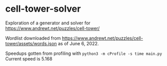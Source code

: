 # cell-tower-solver
Exploration of a generator and solver for https://www.andrewt.net/puzzles/cell-tower/

Wordlist downloaded from https://www.andrewt.net/puzzles/cell-tower/assets/words.json as of June 6, 2022.

Speedups gotten from profiling with `python3 -m cProfile -s time main.py`
Current speed is 5.168
